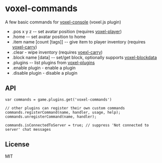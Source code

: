 # voxel-commands

A few basic commands for [voxel-console](https://github.com/deathcap/voxel-console) (voxel.js plugin)

* .pos x y z -- set avatar position (requires [voxel-player](https://github.com/deathcap/voxel-player))
* .home -- set avatar position to home
* .item name [count [tags]] -- give item to player inventory (requires [voxel-carry](https://github.com/deathcap/voxel-carry))
* .clear - wipe inventory (requires [voexl-carry](https://github.com/deathcap/voxel-carry))
* .block name [data] -- set/get block, optionally supports [voxel-blockdata](https://github.com/deathcap/voxel-blockdata)
* .plugins -- list plugins from [voxel-plugins](https://github.com/deathcap/voxel-plugins)
* .enable plugin - enable a plugin
* .disable plugin - disable a plugin

## API

    var commands = game.plugins.get('voxel-commands')

    // other plugins can register their own custom commands
    commands.registerCommand(name, handler, usage, help);
    commands.unregisterCommand(name, handler);

    commands.isConnectedToServer = true; // suppress 'Not connected to server' chat messages

## License

MIT

